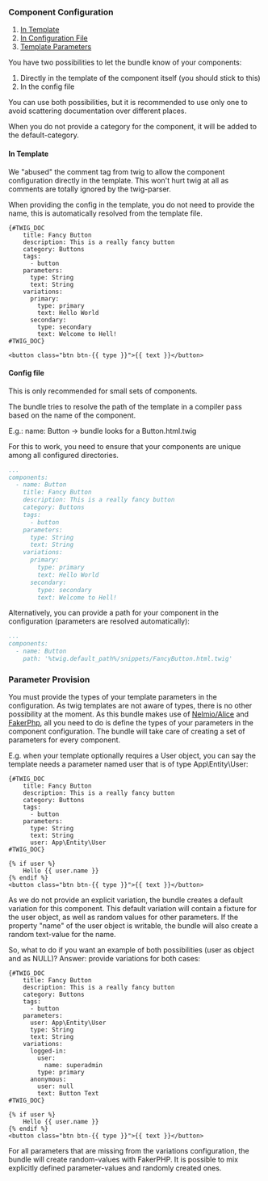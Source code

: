 ### Component Configuration

1. [In Template](#in-template)
2. [In Configuration File](#config-file)
3. [Template Parameters](#parameter-provision)

You have two possibilities to let the bundle know of your components:

1. Directly in the template of the component itself (you should stick to this)
2. In the config file

You can use both possibilities, but it is recommended to use only one to avoid scattering documentation over different places.

When you do not provide a category for the component, it will be added to the default-category.

#### In Template

We "abused" the comment tag from twig to allow the component configuration directly in the template.
This won't hurt twig at all as comments are totally ignored by the twig-parser.

When providing the config in the template, you do not need to provide the name, this is automatically resolved from the template file.

```twig
{#TWIG_DOC
    title: Fancy Button
    description: This is a really fancy button
    category: Buttons
    tags:
      - button
    parameters:
      type: String
      text: String
    variations:
      primary:
        type: primary
        text: Hello World
      secondary:
        type: secondary
        text: Welcome to Hell!
#TWIG_DOC}

<button class="btn btn-{{ type }}">{{ text }}</button>
```

#### Config file

This is only recommended for small sets of components.

The bundle tries to resolve the path of the template in a compiler pass based on the name of the component.

E.g.: name: Button -> bundle looks for a Button.html.twig

For this to work, you need to ensure that your components are unique among all configured directories.

```yaml
...
components:
  - name: Button
    title: Fancy Button
    description: This is a really fancy button
    category: Buttons
    tags:
      - button
    parameters:
      type: String
      text: String
    variations:
      primary:
        type: primary
        text: Hello World
      secondary:
        type: secondary
        text: Welcome to Hell!
```

Alternatively, you can provide a path for your component in the configuration (parameters are resolved automatically):

```yaml
...
components:
  - name: Button
    path: '%twig.default_path%/snippets/FancyButton.html.twig'
```

### Parameter Provision

You must provide the types of your template parameters in the configuration. 
As twig templates are not aware of types, there is no other possibility at the moment.
As this bundle makes use of [Nelmio/Alice](https://github.com/nelmio/alice) and [FakerPhp](https://fakerphp.github.io), all you need to do is
define the types of your parameters in the component configuration.
The bundle will take care of creating a set of parameters for every component.

E.g. when your template optionally requires a User object, you can say the template needs a parameter named user that is of type App\Entity\User:
```twig
{#TWIG_DOC
    title: Fancy Button
    description: This is a really fancy button
    category: Buttons
    tags:
      - button
    parameters:
      type: String
      text: String
      user: App\Entity\User
#TWIG_DOC}

{% if user %}
    Hello {{ user.name }}
{% endif %}
<button class="btn btn-{{ type }}">{{ text }}</button>
```

As we do not provide an explicit variation, the bundle creates a default variation for this component. 
This default variation will contain a fixture for the user object, as well as random values for other parameters. 
If the property "name" of the user object is writable, the bundle will also create a random text-value for the name.

So, what to do if you want an example of both possibilities (user as object and as NULL)? Answer: provide variations for both cases:
```twig
{#TWIG_DOC
    title: Fancy Button
    description: This is a really fancy button
    category: Buttons
    tags:
      - button
    parameters:
      user: App\Entity\User
      type: String
      text: String
    variations:
      logged-in:
        user: 
          name: superadmin
        type: primary
      anonymous:
        user: null
        text: Button Text
#TWIG_DOC}

{% if user %}
    Hello {{ user.name }}
{% endif %}
<button class="btn btn-{{ type }}">{{ text }}</button>
```

For all parameters that are missing from the variations configuration, the bundle will create random-values with FakerPHP.
It is possible to mix explicitly defined parameter-values and randomly created ones.
